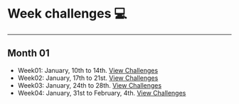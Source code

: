 # Week challenges 💻
---
Month 01
---
- Week01: January, 10th to 14th.  [View Challenges](week-challenges/week01.md)
- Week02: January, 17th to 21st.  [View Challenges](week-challenges/week02.md)
- Week03: January, 24th to 28th.  [View Challenges](week-challenges/week03.md)
- Week04: January, 31st to  February, 4th.  [View Challenges](week-challenges/week04.md)
